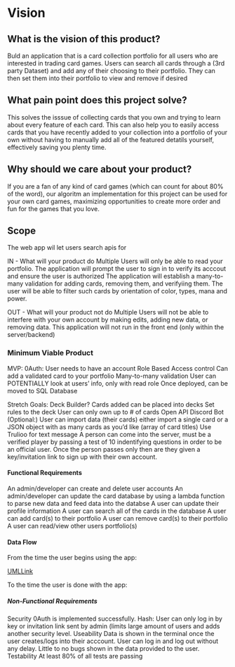 # Vision

## What is the vision of this product?

Buld an application that is a card collection portfolio for all users who are interested in trading card games. Users can search all cards through a (3rd party Dataset) and add any of their choosing to their portfolio. They can then set them into their portfolio to view and remove if desired

## What pain point does this project solve?

This solves the isssue of collecting cards that you own and trying to learn about every feature of each card. This can also help you to easily access cards that you have recently added to your collection into a portfolio of your own without having to manually add all of the featured detatils yourself, effectively saving you plenty time.

## Why should we care about your product?

 If you are a fan of any kind of card games (which can count for about 80% of the word), our algoritm an implementation for this project can be used for your own card games, maximizing opportunities to create more order and fun for the games that you love.

## Scope

The web app wil let users search apis for

IN - What will your product do
 Multiple Users will only be able to read your portfolio.
 The application will prompt the user to sign in to verify its acccout and ensure the user is authorized
 The application will establish a many-to-many validation for adding cards, removing them, and verifyiing them.
The user will be able to filter such cards by orientation of color, types, mana and power.

OUT - What will your product not do
 Multiple Users will not be able to interfere with your own account by making edits, adding new data, or removing data.
 This application will not run in the front end (only within the server/backend)

### Minimum Viable Product

MVP:
0Auth: User needs to have an account
Role Based Access control
Can add a validated card to your portfolio
Many-to-many validation
User can POTENTIALLY look at users’ info, only with read role
Once deployed, can be moved to SQL Database

Stretch Goals:
Deck Builder? Cards added can be placed into decks
Set rules to the deck
User can only own up to # of cards
Open API Discord Bot
(Optional:) User can import data (their cards) either import a single card or a JSON object with as many cards as you’d like (array of card titles)
Use Trulioo for text message
A person can come into the server, must be a verified player by passing a test of 10 indentifying questions in order to be an official user. Once the person passes only then are they given a key/invitation link to sign up with their own account.

#### Functional Requirements

An admin/developer can create and delete user accounts
An admin/developer can update the card database by using a lambda function to parse new data and feed data into the databse
A user can update their profile information
A user can search all of the cards in the database
A user can add card(s) to their portfolio
A user can remove card(s) to their portfolio
A user can read/view other users portfolio(s)

#### Data Flow

From the time the user begins using the app:

[UMLLink](https://www.figma.com/file/pU5zAGa9qfwAkMTPjYtA8Z/UntappedIsland?node-id=27%3A1292)

To the time the user is done with the app:

##### Non-Functional Requirements

Security
0Auth is implemented successfully.
Hash: User can only log in by key or invitation link sent by admin (limits large amount of users and adds another security level.
Useability
 Data is shown in the terminal once the user creates/logs into their acccount.
User can log in and log out without any delay.
Little to no bugs shown in the data provided to the user.
 Testability
 At least 80% of all tests are passing
